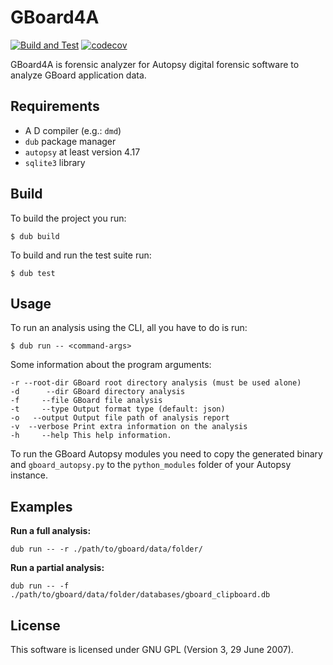 # GBoard4A

[![Build and Test](https://github.com/labcif/GBoard4A/actions/workflows/workflow.yml/badge.svg)](https://github.com/labcif/GBoard4A/actions/workflows/workflow.yml)
[![codecov](https://codecov.io/gh/labcif/GBoard4A/branch/main/graph/badge.svg?token=XD675L6X9K)](https://codecov.io/gh/labcif/GBoard4A)

GBoard4A is forensic analyzer for Autopsy digital forensic software to analyze GBoard application data.

## Requirements

* A D compiler (e.g.: `dmd`)
* `dub` package manager
* `autopsy` at least version 4.17
* `sqlite3` library

## Build

To build the project you run:

```
$ dub build
```

To build and run the test suite run:

```
$ dub test
```

## Usage

To run an analysis using the CLI, all you have to do is run:

```
$ dub run -- <command-args>
```

Some information about the program arguments:

```
-r --root-dir GBoard root directory analysis (must be used alone)
-d      --dir GBoard directory analysis
-f     --file GBoard file analysis
-t     --type Output format type (default: json)
-o   --output Output file path of analysis report
-v  --verbose Print extra information on the analysis
-h     --help This help information.
```

To run the GBoard Autopsy modules you need to copy the generated binary and `gboard_autopsy.py` to the `python_modules` folder of your Autopsy instance.

## Examples

**Run a full analysis:**

```shell
dub run -- -r ./path/to/gboard/data/folder/
```

**Run a partial analysis:**

```shell
dub run -- -f ./path/to/gboard/data/folder/databases/gboard_clipboard.db
```

## License

This software is licensed under GNU GPL (Version 3, 29 June 2007).
